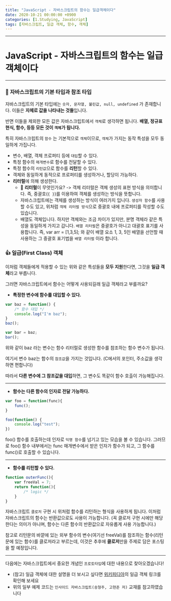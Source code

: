 ```yaml
---
title: "JavaScript - 자바스크립트의 함수는 일급객체이다"
date: 2020-10-21 00:00:00 +0900
categories: [1.Studying, JavaScript]
tags: [자바스크립트, 일급 객체, 함수, 객체]
---
```




------

# **JavaScript - 자바스크립트의 함수는 일급객체이다**


------

### 🚀 **자바스크립트의 기본 타입과 참조 타입**

자바스크립트의 기본 타입에는 `숫자, 문자열, 불린값, null, undefined` 가 존재합니다. 이들은 **자체로 값을 나타내는 것들**입니다.

반면 이들을 제외한 모든 값은 자바스크립트에서 `객체`로 생각하면 됩니다. **배열, 정규표현식, 함수, 등등 모든 것이 `객체`가 됩니다.**

특히 자바스크립트의 `함수` 는 기본적으로 `객체`이므로, `객체`가 가지는 동작 특성을 모두 동일하게 가집니다.

* 변수, 배열, 객체 프로퍼티 등에 `대입`할 수 있다.
* 특정 함수의 `매개변수`로 함수를 전달할 수 있다.
* 특정 함수의 `리턴값`으로 함수를 **리턴**할 수 있다.
* 객체와 동일하게 동적으로 프로퍼티를 생성하거나, 할당이 가능하다.
* **리터럴**에 의해 생성한다.
  * 🔑 **리터럴**이 무엇인가요? -> 객체 리터럴은 객체 생성의 표현 방식을 의미합니다. 즉, 중괄호(`{ }`)를 이용하여 객체를 생성하는 방식을 뜻합니다.
  * 자바스크립트에는 객체를 생성하는 방식이 여러가지 입니다. `생성자 함수`를 사용할 수도 있고, 위처럼 `객체 리터럴 방식`으로 중괄호 내에 프로퍼티를 작성할 수도 있습니다.
  * 배열도 객체입니다. 하지만 객체와는 조금 차이가 있지만, 분명 객체라 같은 특성을 동일하게 가지고 갑니다. `배열 리터럴`은 중괄호가 아니고 대괄호 표기를 사용합니다. 즉, var arr = [1,3,5]; 와 같이 배열 요소 1, 3, 5인 배열을 선언할 때 사용하는 그 중괄호 표기법을 `배열 리터럴` 이라 합니다.



### **👍 일급(First Class) 객체**

이처럼 객체들에게 적용할 수 있는 위와 같은 특성들을 **모두 지원**한다면, 그것을 **일급 객체**라고 부릅니다.

그러면 자바스크립트에서 함수는 어떻게 사용되길래 일급 객체라고 부를까요?

* **특정한 변수에 함수를 대입할 수 있다.**

```javascript
var baz = function() {
	/* 함수 대입 */
	console.log("I'm baz");
}
baz();

var bar = baz;
bar();
```

위와 같이 baz 라는 변수는 함수 리터럴로 생성한 함수를 참조하는 함수 변수가 됩니다.

여기서 변수 baz는 함수의 `참조값`을 가지는 것입니다. (C에서의 포인터, 주소값을 생각하면 편합니다)

따라서 **다른 변수에 그 참조값을 대입**하면, 그 변수도 똑같이 함수 호출이 가능해집니다.

------

* **함수는 다른 함수의 인자로 전달 가능하다.**

```javascript
var foo = function(func){
	func();
}

foo(function() {
	console.log("test");
})
```

foo() 함수를 호출하는데 인자로 `익명 함수`를 넘기고 있는 모습을 볼 수 있습니다. 그러므로 foo() 함수 내부에서는 func 매개변수에서 받은 인자가 함수가 되고, 그 함수를 func()로 호출할 수 있습니다.

------

* **함수를 리턴할 수 있다.**

```javascript
function outerFunc(){
	var freeVal = 7;
	return function(){
		/* logic */
	}
}
```

자바스크립트 `클로저` 구현 시 위처럼 함수를 리턴하는 형식을 사용하게 됩니다. 이처럼 자바스크립트의 함수는 반환값으로도 사용이 가능합니다. (꼭 클로저 구현 시에만 해당한다는 의미가 아니며, 함수는 다른 함수의 반환값으로 자유롭게 사용 가능합니다.)

참고로 리턴문의 바깥에 있는 외부 함수의 변수(여기선 freeVal)를 참조하는 함수(리턴문에 있는 함수)를 클로저라고 부르는데, 이것은 추후에 **클로저**만을 주제로 담은 포스팅을 할 예정입니다.

------

다음에는 자바스크립트에서 중요한 개념인 `프로토타입`에 대한 내용으로 찾아오겠습니다!

* (참고) 일급 객체에 대한 설명을 더 보시고 싶다면 [위키피디아](https://ko.wikipedia.org/wiki/%EC%9D%BC%EA%B8%89_%EA%B0%9D%EC%B2%B4)의 일급 객체 링크를 확인해 보세요
* 위의 일부 예제 코드는 `인사이드 자바스크립트(송형주, 고현준 저)` 교재를 참고하였습니다

